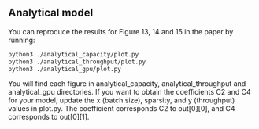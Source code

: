 ## Analytical model

You can reproduce the results for Figure 13, 14 and 15 in the paper by running:
```bash
python3 ./analytical_capacity/plot.py
python3 ./analytical_throughput/plot.py
python3 ./analytical_gpu/plot.py
```
You will find each figure in analytical_capacity, analytical_throughput and analytical_gpu directories.
If you want to obtain the coefficients C2 and C4 for your model, update the x (batch size), sparsity, and y (throughput) values in plot.py. The coefficient corresponds C2 to out[0][0], and C4 corresponds to out[0][1].

